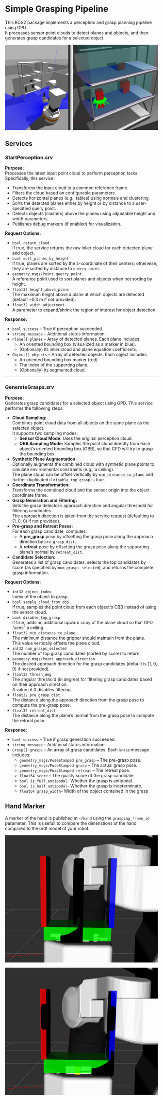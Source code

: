# Simple Grasping Pipeline

This ROS2 package implements a perception and grasp planning pipeline using GPD.  
It processes sensor point clouds to detect planes and objects, and then generates grasp candidates for a selected object.

![](imgs/tiago_sim.png)

## Services

### StartPerception.srv
**Purpose:**  
Processes the latest input point cloud to perform perception tasks. Specifically, this service:
- Transforms the input cloud to a common reference frame.
- Filters the cloud based on configurable parameters.
- Detects horizontal planes (e.g., tables) using normals and clustering.
- Sorts the detected planes either by height or by distance to a user-specified query point.
- Detects objects (clusters) above the planes using adjustable height and width parameters.
- Publishes debug markers (if enabled) for visualization.

**Request Options:**
- `bool return_cloud`  
  If true, the service returns the raw inlier cloud for each detected plane and object.
- `bool sort_planes_by_height`  
  If true, planes are sorted by the z-coordinate of their centers; otherwise, they are sorted by distance to `querry_point`.
- `geometry_msgs/Point querry_point`  
  A reference point used to sort planes and objects when not sorting by height.
- `float32 height_above_plane`  
  The maximum height above a plane at which objects are detected (default ~0.3 m if not provided).
- `float32 width_adjustment`  
  A parameter to expand/shrink the region of interest for object detection.

**Response:**
- `bool success` – True if perception succeeded.
- `string message` – Additional status information.
- `Plane[] planes` – Array of detected planes. Each plane includes:
  - An oriented bounding box (visualized as a marker in blue).
  - (Optionally) its inlier cloud and plane equation coefficients.
- `Object[] objects` – Array of detected objects. Each object includes:
  - An oriented bounding box marker (red).
  - The index of the supporting plane.
  - (Optionally) its segmented cloud.

---

### GenerateGrasps.srv
**Purpose:**  
Generates grasp candidates for a selected object using GPD. This service performs the following steps:
- **Cloud Sampling:**  
  Combines point cloud data from all objects on the same plane as the selected object.  
  It supports two sampling modes:
  - **Sensor Cloud Mode:** Uses the original perception cloud.
  - **OBB Sampling Mode:** Samples the point cloud directly from each object’s oriented bounding box (OBB), so that GPD will try to grasp the bounding box.
- **Synthetic Plane Augmentation:**  
  Optionally augments the combined cloud with synthetic plane points to simulate environmental constraints (e.g., a ceiling).  
  The plane cloud can be offset vertically by `min_distance_to_plane` and further duplicated if `disable_top_grasp` is true.
- **Coordinate Transformation:**  
  Transforms the combined cloud and the sensor origin into the object coordinate frame.
- **Grasp Generation and Filtering:**  
  Sets the grasp detector’s approach direction and angular threshold for filtering candidates.  
  The approach direction is taken from the service request (defaulting to (1, 0, 0) if not provided).
- **Pre-grasp and Retreat Poses:**  
  For each grasp candidate, computes:
  - A **pre_grasp** pose by offsetting the grasp pose along the approach direction by `pre_grasp_dist`.
  - A **retreat** pose by offsetting the grasp pose along the supporting plane’s normal by `retreat_dist`.
- **Candidate Selection:**  
  Generates a list of grasp candidates, selects the top candidates by score (as specified by `num_grasps_selected`), and returns the complete grasp information.

**Request Options:**
- `int32 object_index`  
  Index of the object to grasp.
- `bool sample_cloud_from_obb`  
  If true, samples the point cloud from each object's OBB instead of using the sensor cloud.
- `bool disable_top_grasp`  
  If true, adds an additional upward copy of the plane cloud so that GPD “sees” a ceiling.
- `float32 min_distance_to_plane`  
  The minimum distance the gripper should maintain from the plane.  
  This value vertically offsets the plane cloud.
- `int32 num_grasps_selected`  
  The number of top grasp candidates (sorted by score) to return.
- `geometry_msgs/Point approach_direction`  
  The desired approach direction for the grasp candidates (default is (1, 0, 0) if not provided).
- `float32 thresh_deg`  
  The angular threshold (in degree) for filtering grasp candidates based on their approach direction.  
  A value of 0 disables filtering.
- `float32 pre_grasp_dist`  
  The distance along the approach direction from the grasp pose to compute the pre-grasp pose.
- `float32 retreat_dist`  
  The distance along the plane’s normal from the grasp pose to compute the retreat pose.

**Response:**
- `bool success` – True if grasp generation succeeded.
- `string message` – Additional status information.
- `Grasp[] grasps` – An array of grasp candidates. Each `Grasp` message includes:
  - `geometry_msgs/PoseStamped pre_grasp` – The pre-grasp pose.
  - `geometry_msgs/PoseStamped grasp` – The actual grasp pose.
  - `geometry_msgs/PoseStamped retreat` – The retreat pose.
  - `float64 score` – The quality score of the grasp candidate.
  - `bool is_full_antipodal`- Whether the grasp is antipodal.
  - `bool is_half_antipodal`- Whether the grasp is indeterminate.
  - `float64 grasp_width`- Width of the object contained in the grasp

## Hand Marker
A marker of the hand is published at `~/hand` using the `grasping_frame_id` parameter. This is usefull to compare the dimenstions of the hand compared to the urdf model of your robot.

![](imgs/HandMarker.png)

![](imgs/HandMarker2.png)